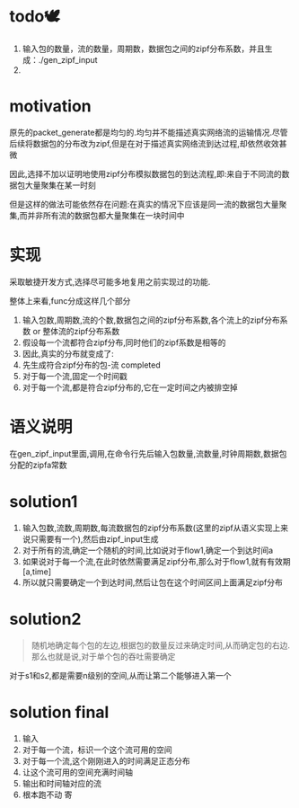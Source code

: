 # todo🕊
1. 输入包的数量，流的数量，周期数，数据包之间的zipf分布系数，并且生成：./gen_zipf_input
2. 


# motivation
原先的packet_generate都是均匀的.均匀并不能描述真实网络流的运输情况.尽管后续将数据包的分布改为zipf,但是在对于描述真实网络流到达过程,却依然收效甚微

因此,选择不加以证明地使用zipf分布模拟数据包的到达流程,即:来自于不同流的数据包大量聚集在某一时刻

但是这样的做法可能依然存在问题:在真实的情况下应该是同一流的数据包大量聚集,而并非所有流的数据包都大量聚集在一块时间中

# 实现
采取敏捷开发方式,选择尽可能多地复用之前实现过的功能.

整体上来看,func分成这样几个部分

1. 输入包数,周期数,流的个数,数据包之间的zipf分布系数,各个流上的zipf分布系数 or 整体流的zipf分布系数
2. 假设每一个流都符合zipf分布,同时他们的zipf系数是相等的
3. 因此,真实的分布就变成了:
4. 先生成符合zipf分布的包-流 completed
4. 对于每一个流,固定一个时间戳
5. 对于每一个流,都是符合zipf分布的,它在一定时间之内被排空掉

# 语义说明
在gen_zipf_input里面,调用,在命令行先后输入包数量,流数量,时钟周期数,数据包分配的zipfa常数

# solution1
1. 输入包数,流数,周期数,每流数据包的zipf分布系数(这里的zipf从语义实现上来说只需要有一个),然后由zipf_input生成
2. 对于所有的流,确定一个随机的时间,比如说对于flow1,确定一个到达时间a
3. 如果说对于每一个流,在此时依然需要满足zipf分布,那么对于flow1,就有有效期[a,time]
4. 所以就只需要确定一个到达时间,然后让包在这个时间区间上面满足zipf分布

# solution2
> 随机地确定每个包的左边,根据包的数量反过来确定时间,从而确定包的右边.
> 那么也就是说,对于单个包的吞吐需要确定

对于s1和s2,都是需要n级别的空间,从而让第二个能够进入第一个

# solution final
1. 输入
2. 对于每一个流，标识一个这个流可用的空间
3. 对于每一个流,这个刚刚进入的时间满足正态分布
3. 让这个流可用的空间充满时间轴
4. 输出和时间轴对应的流
5. 根本跑不动 寄